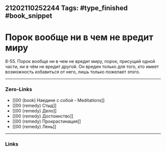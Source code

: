 21202110252244
Tags: #type_finished #book_snippet 
---
# Порок вообще ни в чем не вредит миру

 8-55. Порок вообще ни в чем не вредит миру, порок, присущий одной части, ни в чём не вредит другой. Он вреден только для того, кто имеет возможность избавиться от него, лишь только пожелает этого. 

---
### Zero-Links
 - [[00 (book) Наедине с собой - Meditations]]
 - [[00 (remedy) Стыд]]
 - [[00 (remedy) Дело]]
 - [[00 (remedy) Достоинство]]
 - [[00 (remedy) Прокрастинация]]
 - [[00 (remedy) Лень]]
---
### Links
